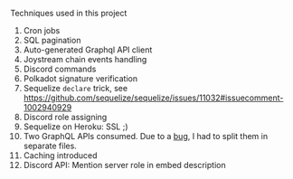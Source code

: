 Techniques used in this project

1. Cron jobs
2. SQL pagination 
3. Auto-generated Graphql API client
4. Joystream chain events handling
5. Discord commands
6. Polkadot signature verification
7. Sequelize `declare` trick, see https://github.com/sequelize/sequelize/issues/11032#issuecomment-1002940929 
8. Discord role assigning
9. Sequelize on Heroku: SSL ;) 
10. Two GraphQL APIs consumed. Due to a [bug](https://github.com/Joystream/joystream/issues/4032), I had to split them in separate files.
11. Caching introduced
12. Discord API: Mention server role in embed description 

